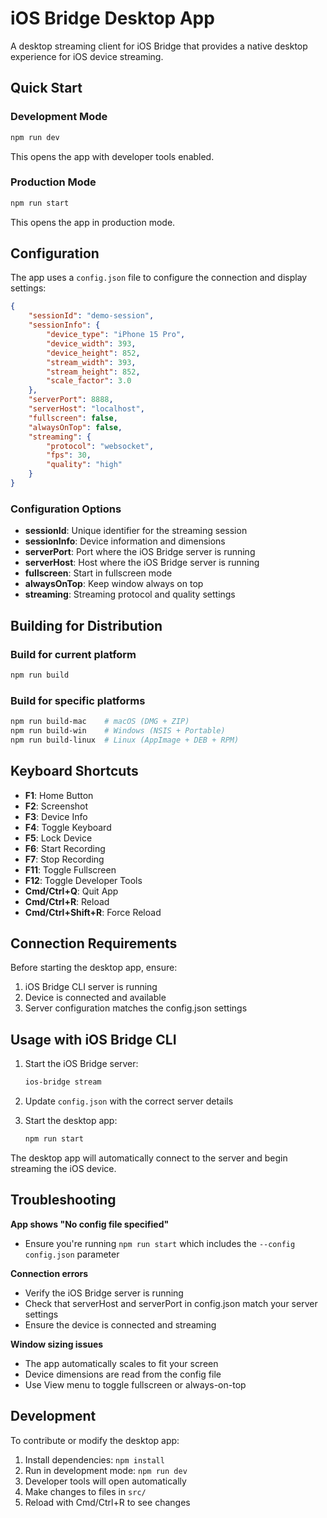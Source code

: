 # iOS Bridge Desktop App

A desktop streaming client for iOS Bridge that provides a native desktop experience for iOS device streaming.

## Quick Start

### Development Mode
```bash
npm run dev
```
This opens the app with developer tools enabled.

### Production Mode
```bash
npm run start
```
This opens the app in production mode.

## Configuration

The app uses a `config.json` file to configure the connection and display settings:

```json
{
    "sessionId": "demo-session",
    "sessionInfo": {
        "device_type": "iPhone 15 Pro",
        "device_width": 393,
        "device_height": 852,
        "stream_width": 393,
        "stream_height": 852,
        "scale_factor": 3.0
    },
    "serverPort": 8888,
    "serverHost": "localhost",
    "fullscreen": false,
    "alwaysOnTop": false,
    "streaming": {
        "protocol": "websocket",
        "fps": 30,
        "quality": "high"
    }
}
```

### Configuration Options

- **sessionId**: Unique identifier for the streaming session
- **sessionInfo**: Device information and dimensions
- **serverPort**: Port where the iOS Bridge server is running
- **serverHost**: Host where the iOS Bridge server is running
- **fullscreen**: Start in fullscreen mode
- **alwaysOnTop**: Keep window always on top
- **streaming**: Streaming protocol and quality settings

## Building for Distribution

### Build for current platform
```bash
npm run build
```

### Build for specific platforms
```bash
npm run build-mac    # macOS (DMG + ZIP)
npm run build-win    # Windows (NSIS + Portable)
npm run build-linux  # Linux (AppImage + DEB + RPM)
```

## Keyboard Shortcuts

- **F1**: Home Button
- **F2**: Screenshot
- **F3**: Device Info
- **F4**: Toggle Keyboard
- **F5**: Lock Device
- **F6**: Start Recording
- **F7**: Stop Recording
- **F11**: Toggle Fullscreen
- **F12**: Toggle Developer Tools
- **Cmd/Ctrl+Q**: Quit App
- **Cmd/Ctrl+R**: Reload
- **Cmd/Ctrl+Shift+R**: Force Reload

## Connection Requirements

Before starting the desktop app, ensure:

1. iOS Bridge CLI server is running
2. Device is connected and available
3. Server configuration matches the config.json settings

## Usage with iOS Bridge CLI

1. Start the iOS Bridge server:
   ```bash
   ios-bridge stream
   ```

2. Update `config.json` with the correct server details

3. Start the desktop app:
   ```bash
   npm run start
   ```

The desktop app will automatically connect to the server and begin streaming the iOS device.

## Troubleshooting

**App shows "No config file specified"**
- Ensure you're running `npm run start` which includes the `--config config.json` parameter

**Connection errors**
- Verify the iOS Bridge server is running
- Check that serverHost and serverPort in config.json match your server settings
- Ensure the device is connected and streaming

**Window sizing issues**
- The app automatically scales to fit your screen
- Device dimensions are read from the config file
- Use View menu to toggle fullscreen or always-on-top

## Development

To contribute or modify the desktop app:

1. Install dependencies: `npm install`
2. Run in development mode: `npm run dev`
3. Developer tools will open automatically
4. Make changes to files in `src/`
5. Reload with Cmd/Ctrl+R to see changes